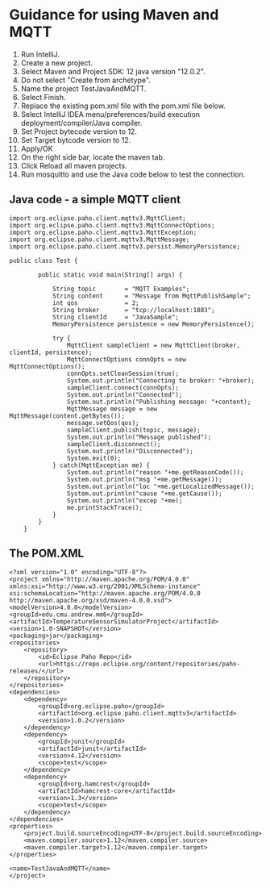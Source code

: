 # Guidance for using Maven and MQTT

1. Run IntelliJ.
2. Create a new project.
3. Select Maven and Project SDK: 12 java version "12.0.2".
4. Do not select "Create from archetype".
5. Name the project TestJavaAndMQTT.
6. Select Finish.
7. Replace the existing pom.xml file with the pom.xml file below.
8. Select IntelliJ IDEA menu/preferences/build execution deployment/compiler/Java compiler.
9. Set Project bytecode version to 12.
10. Set Target bytcode version to 12.
11. Apply/OK
12. On the right side bar, locate the maven tab.
13. Click Reload all maven projects.
14. Run mosquitto and use the Java code below to test the connection.


## Java code - a simple MQTT client
```
import org.eclipse.paho.client.mqttv3.MqttClient;
import org.eclipse.paho.client.mqttv3.MqttConnectOptions;
import org.eclipse.paho.client.mqttv3.MqttException;
import org.eclipse.paho.client.mqttv3.MqttMessage;
import org.eclipse.paho.client.mqttv3.persist.MemoryPersistence;

public class Test {

        public static void main(String[] args) {

            String topic        = "MQTT Examples";
            String content      = "Message from MqttPublishSample";
            int qos             = 2;
            String broker       = "tcp://localhost:1883";
            String clientId     = "JavaSample";
            MemoryPersistence persistence = new MemoryPersistence();

            try {
                MqttClient sampleClient = new MqttClient(broker, clientId, persistence);
                MqttConnectOptions connOpts = new MqttConnectOptions();
                connOpts.setCleanSession(true);
                System.out.println("Connecting to broker: "+broker);
                sampleClient.connect(connOpts);
                System.out.println("Connected");
                System.out.println("Publishing message: "+content);
                MqttMessage message = new MqttMessage(content.getBytes());
                message.setQos(qos);
                sampleClient.publish(topic, message);
                System.out.println("Message published");
                sampleClient.disconnect();
                System.out.println("Disconnected");
                System.exit(0);
            } catch(MqttException me) {
                System.out.println("reason "+me.getReasonCode());
                System.out.println("msg "+me.getMessage());
                System.out.println("loc "+me.getLocalizedMessage());
                System.out.println("cause "+me.getCause());
                System.out.println("excep "+me);
                me.printStackTrace();
            }
        }
    }
```



## The POM.XML
```
<?xml version="1.0" encoding="UTF-8"?>
<project xmlns="http://maven.apache.org/POM/4.0.0" xmlns:xsi="http://www.w3.org/2001/XMLSchema-instance" xsi:schemaLocation="http://maven.apache.org/POM/4.0.0 http://maven.apache.org/xsd/maven-4.0.0.xsd">
<modelVersion>4.0.0</modelVersion>
<groupId>edu.cmu.andrew.mm6</groupId>
<artifactId>TemperatureSensorSimulatorProject</artifactId>
<version>1.0-SNAPSHOT</version>
<packaging>jar</packaging>
<repositories>
    <repository>
        <id>Eclipse Paho Repo</id>
        <url>https://repo.eclipse.org/content/repositories/paho-releases/</url>
    </repository>
</repositories>
<dependencies>
    <dependency>
        <groupId>org.eclipse.paho</groupId>
        <artifactId>org.eclipse.paho.client.mqttv3</artifactId>
        <version>1.0.2</version>
    </dependency>
    <dependency>
        <groupId>junit</groupId>
        <artifactId>junit</artifactId>
        <version>4.12</version>
        <scope>test</scope>
    </dependency>
    <dependency>
        <groupId>org.hamcrest</groupId>
        <artifactId>hamcrest-core</artifactId>
        <version>1.3</version>
        <scope>test</scope>
    </dependency>
</dependencies>
<properties>
    <project.build.sourceEncoding>UTF-8</project.build.sourceEncoding>
    <maven.compiler.source>1.12</maven.compiler.source>
    <maven.compiler.target>1.12</maven.compiler.target>
</properties>

<name>TestJavaAndMQTT</name>
</project>
```
